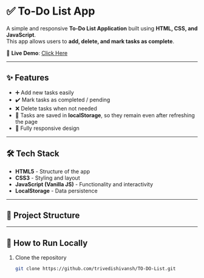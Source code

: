 # ✅ To-Do List App

A simple and responsive **To-Do List Application** built using **HTML, CSS, and JavaScript**.  
This app allows users to **add, delete, and mark tasks as complete**.  

🔗 **Live Demo**: [Click Here](https://trivedishivansh.github.io/TO-DO-List/)

---

## ✨ Features

- ➕ Add new tasks easily  
- ✔️ Mark tasks as completed / pending  
- ❌ Delete tasks when not needed  
- 💾 Tasks are saved in **localStorage**, so they remain even after refreshing the page  
- 📱 Fully responsive design  

---

## 🛠️ Tech Stack

- **HTML5** - Structure of the app  
- **CSS3** - Styling and layout  
- **JavaScript (Vanilla JS)** - Functionality and interactivity  
- **LocalStorage** - Data persistence  

---

## 📂 Project Structure


---

## 🚀 How to Run Locally

1. Clone the repository  
   ```bash
   git clone https://github.com/trivedishivansh/TO-DO-List.git
